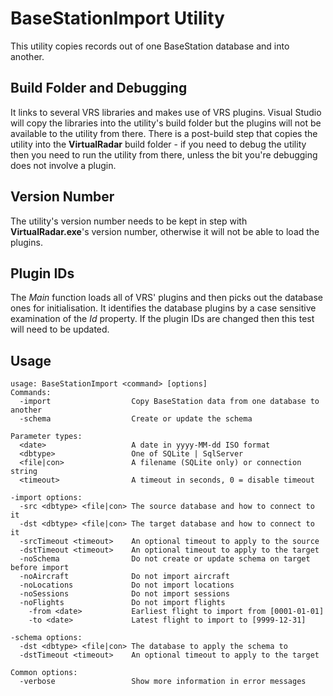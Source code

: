 ﻿# BaseStationImport Utility

This utility copies records out of one BaseStation database and
into another.

## Build Folder and Debugging
It links to several VRS libraries and makes use of VRS plugins.
Visual Studio will copy the libraries into the utility's build
folder but the plugins will not be available to the utility
from there. There is a post-build step that copies the utility
into the **VirtualRadar** build folder - if you need to debug
the utility then you need to run the utility from there, unless
the bit you're debugging does not involve a plugin.

## Version Number
The utility's version number needs to be kept in step with
**VirtualRadar.exe**'s version number, otherwise it will not be
able to load the plugins.

## Plugin IDs
The *Main* function loads all of VRS' plugins and then picks
out the database ones for initialisation. It identifies the
database plugins by a case sensitive examination of the *Id*
property. If the plugin IDs are changed then this test will
need to be updated.

## Usage
````
usage: BaseStationImport <command> [options]
Commands:
  -import                  Copy BaseStation data from one database to another
  -schema                  Create or update the schema

Parameter types:
  <date>                   A date in yyyy-MM-dd ISO format
  <dbtype>                 One of SQLite | SqlServer
  <file|con>               A filename (SQLite only) or connection string
  <timeout>                A timeout in seconds, 0 = disable timeout

-import options:
  -src <dbtype> <file|con> The source database and how to connect to it
  -dst <dbtype> <file|con> The target database and how to connect to it
  -srcTimeout <timeout>    An optional timeout to apply to the source
  -dstTimeout <timeout>    An optional timeout to apply to the target
  -noSchema                Do not create or update schema on target before import
  -noAircraft              Do not import aircraft
  -noLocations             Do not import locations
  -noSessions              Do not import sessions
  -noFlights               Do not import flights
    -from <date>           Earliest flight to import from [0001-01-01]
    -to <date>             Latest flight to import to [9999-12-31]

-schema options:
  -dst <dbtype> <file|con> The database to apply the schema to
  -dstTimeout <timeout>    An optional timeout to apply to the target

Common options:
  -verbose                 Show more information in error messages
````

